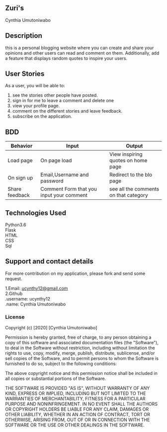 ## Zuri's
Cynthia Umutoniwabo  


## Description  
this is a personal blogging website where you can create and share your opinions and other users can read and comment on them. Additionally, add a feature that displays random quotes to inspire your users. 


## User Stories
As a user, you will be able to:

1. see the stories other people have posted.  
3. sign in for me to leave a comment  and delete one
4. view your profile page.  
5. comment on the different stories and leave feedback.  
6. subscribe on the application.  
 
 ## BDD
Behavior|	Input|	Output|
|----------------------|----------------------------------|----------------------------------------|
Load page	|On page load	|View inspiring quotes on home page| 
On sign up|	Email,Username and password	|Redirect to the blo page|
Share feedback|	Comment	Form that you input your comment| see all the comments on that category|


## Technologies Used
Python3.6  
Flask  
HTML  
CSS  
Sql

## Support and contact details
For more contribution on my application, please fork and send some request.

1.Email: ucynthy12@gmail.com    
2.Github     
  .username: ucynthy12    
  .name: Cynthia Umutoniwabo    

### License
Copyright (c) [2020] [Cynthia Umutoniwabo]  

Permission is hereby granted, free of charge, to any person obtaining a copy of this software and associated documentation files (the "Software"), to deal in the Software without restriction, including without limitation the rights to use, copy, modify, merge, publish, distribute, sublicense, and/or sell copies of the Software, and to permit persons to whom the Software is furnished to do so, subject to the following conditions:

The above copyright notice and this permission notice shall be included in all copies or substantial portions of the Software.

THE SOFTWARE IS PROVIDED "AS IS", WITHOUT WARRANTY OF ANY KIND, EXPRESS OR IMPLIED, INCLUDING BUT NOT LIMITED TO THE WARRANTIES OF MERCHANTABILITY, FITNESS FOR A PARTICULAR PURPOSE AND NONINFRINGEMENT. IN NO EVENT SHALL THE AUTHORS OR COPYRIGHT HOLDERS BE LIABLE FOR ANY CLAIM, DAMAGES OR OTHER LIABILITY, WHETHER IN AN ACTION OF CONTRACT, TORT OR OTHERWISE, ARISING FROM, OUT OF OR IN CONNECTION WITH THE SOFTWARE OR THE USE OR OTHER DEALINGS IN THE SOFTWARE.